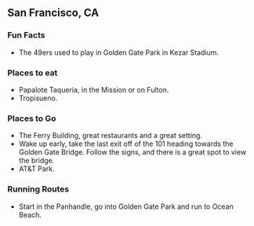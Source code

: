 ## San Francisco, CA

### Fun Facts
 - The 49ers used to play in Golden Gate Park in Kezar Stadium.

### Places to eat
 - Papalote Taqueria, in the Mission or on Fulton.
 - Tropisueno.

### Places to Go

 - The Ferry Building, great restaurants and a great setting.
 - Wake up early, take the last exit off of the 101 heading towards the Golden Gate Bridge.  Follow the signs, and there is a   great spot to view the bridge.
 - AT&T Park.

### Running Routes
 - Start in the Panhandle, go into Golden Gate Park and run to Ocean Beach.
